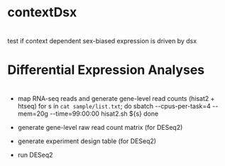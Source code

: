 # ############
# contextDsx #
# ############
test if context dependent sex-biased expression is driven by dsx

# ##################################
# Differential Expression Analyses #
# ##################################
* map RNA-seq reads and generate gene-level read counts (hisat2 + htseq)
for s in `cat sample/list.txt`; do
sbatch --cpus-per-task=4 --mem=20g --time=99:00:00 hisat2.sh ${s}
done

* generate gene-level raw read count matrix (for DESeq2)

* generate experiment design table (for DESeq2)

* run DESeq2

